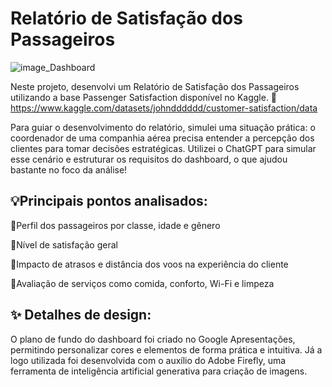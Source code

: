 # Relatório de Satisfação dos Passageiros
![image_Dashboard](https://github.com/user-attachments/assets/477e75de-7853-4ab2-a033-87f8c8094787)


Neste projeto, desenvolvi um Relatório de Satisfação dos Passageiros utilizando a base Passenger Satisfaction disponível no Kaggle.
🔗 <https://www.kaggle.com/datasets/johndddddd/customer-satisfaction/data>

Para guiar o desenvolvimento do relatório, simulei uma situação prática: o coordenador de uma companhia aérea precisa entender a percepção dos clientes para tomar decisões estratégicas.
Utilizei o ChatGPT para simular esse cenário e estruturar os requisitos do dashboard, o que ajudou bastante no foco da análise!

## 💡Principais pontos analisados:
 🔹Perfil dos passageiros por classe, idade e gênero
 
 🔹Nível de satisfação geral
 
 🔹Impacto de atrasos e distância dos voos na experiência do cliente
 
 🔹Avaliação de serviços como comida, conforto, Wi-Fi e limpeza
 
## ✨ Detalhes de design:
O plano de fundo do dashboard foi criado no Google Apresentações, permitindo personalizar cores e elementos de forma prática e intuitiva. Já a logo utilizada foi desenvolvida com o auxílio do Adobe Firefly, uma ferramenta de inteligência artificial generativa para criação de imagens.

